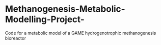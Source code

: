 # Methanogenesis-Metabolic-Modelling-Project-
Code for a metabolic model of a GAME hydrogenotrophic methanogenesis bioreactor 
